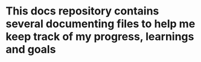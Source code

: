 # This docs repository contains several documenting files to help me keep track of my progress, learnings and goals